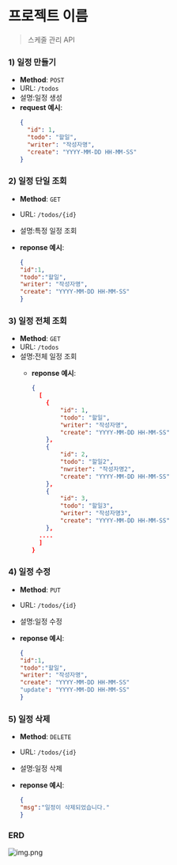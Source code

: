 # 프로젝트 이름

> 스케줄 관리 API

### 1) 일정 만들기

- **Method**: `POST`
- URL: `/todos`
- 설명:일정 생성
- **request 예시**:
  ```json
  {
    "id": 1,
    "todo": "할일",
    "writer": "작성자명",
    "create": "YYYY-MM-DD HH-MM-SS"
  }

### 2) 일정 단일 조회

- **Method**: `GET`
- URL: `/todos/{id}`
- 설명:특정 일정 조회
- **reponse 예시**:

    ```json
   {
    "id":1,
    "todo":"할일",
    "writer": "작성자명",
    "create": "YYYY-MM-DD HH-MM-SS"
    }

### 3) 일정 전체 조회

- **Method**: `GET`
- URL: `/todos`
- 설명:전체 일정 조회
    - **reponse 예시**:

        ```json
       {
          [
            {
                "id": 1,
                "todo": "할일",
                "writer": "작성자명",
                "create": "YYYY-MM-DD HH-MM-SS"
            },
            {
                "id": 2,
                "todo": "할일2",
                "nwriter": "작성자명2",
                "create": "YYYY-MM-DD HH-MM-SS"
            },
            {
                "id": 3,
                "todo": "할일3",
                "writer": "작성자명3",
                "create": "YYYY-MM-DD HH-MM-SS"
            },
          ....
          ]
        }

### 4) 일정 수정

- **Method**: `PUT`
- URL: `/todos/{id}`
- 설명:일정 수정
- **reponse 예시**:

    ```json
   {
    "id":1,
    "todo":"할일",
    "writer": "작성자명",
    "create": "YYYY-MM-DD HH-MM-SS"
    "update": "YYYY-MM-DD HH-MM-SS"
    }

### 5) 일정 삭제

- **Method**: `DELETE`
- URL: `/todos/{id}`
- 설명:일정 삭제
- **reponse 예시**:

    ```json
   {
    "msg":"일정이 삭제되었습니다."
    }

### ERD

![img.png](img.png)

